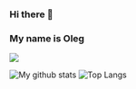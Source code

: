 ### Hi there 👋
### My name is Oleg

<!--
**artamonovoleg/artamonovoleg** is a ✨ _special_ ✨ repository because its `README.md` (this file) appears on your GitHub profile.

Here are some ideas to get you started:

- 🔭 I’m currently working on ...
- 🌱 I’m currently learning ...
- 👯 I’m looking to collaborate on ...
- 🤔 I’m looking for help with ...
- 💬 Ask me about ...
- 📫 How to reach me: ...
- 😄 Pronouns: ...
- ⚡ Fun fact: ...
-->

![](https://media.giphy.com/media/26BGtEmjcrxkOsYr6/giphy.gif) 

![My github stats](https://github-readme-stats.vercel.app/api?username=artamonovoleg&show_icons=true&theme=dracula) 
![Top Langs](https://github-readme-stats.vercel.app/api/top-langs/?username=artamonovoleg&layout=compact&theme=dracula)
 
